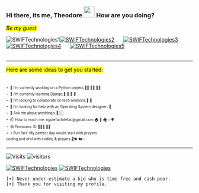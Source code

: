  ### Hi there, its me, Theodore  <img width=30px height=30px src="https://user-images.githubusercontent.com/1303154/88677602-1635ba80-d120-11ea-84d8-d263ba5fc3c0.gif">  How are you doing? 
 <mark>*Be my guest* </mark> <br>
 <table>
 <tr><a align="left"  hrefh="ttps://imgur.com/MtVDzJV.png"><img src="https://imgur.com/MtVDzJV.png" title="SWIFTechnologies1" /></a></tr>
 <tr><a align="right" href="https://i.imgur.com/1NwbXMB.png"><img src="https://i.imgur.com/1NwbXMB.png" title="SWIFTechnologies2" /></a></tr>
 <tr>&nbsp;&nbsp;&nbsp;&nbsp;&nbsp;&nbsp;</tr>
 <tr><a align="center" href="https://imgur.com/ElTMbu4.png"><img src="https://imgur.com/ElTMbu4.png" title="SWIFTechnologies3" /></a></tr>
 <tr>&nbsp;&nbsp;&nbsp;&nbsp;&nbsp;&nbsp;&nbsp;&nbsp;&nbsp;</tr>
 <tr><a align="center" href="https://i.imgur.com/FBlUSeO.png"><img src="https://i.imgur.com/FBlUSeO.png" title="SWIFTechnologies4" /></a></tr>
 <tr>&nbsp;&nbsp;&nbsp;&nbsp;&nbsp;&nbsp;</tr>
 <tr><a align="center" href="https://i.imgur.com/dPuUTJk.png"><img src="https://i.imgur.com/dPuUTJk.png" title="SWIFTechnologies5" /></a></tr>
 </table>     
<hr> 
 <mark>Here are some ideas to get you started:</mark> <br>
<p>
 <br>
- <sub><sup>🔭 I’m currently working on a Python project,👩‍💻 🧑‍💻 👨‍💻</sup></sub> <br>
- <sub><sup>🌱 I’m currently learning Django,📒 📕 📗 📘  </sup></sub><br>
- <sub><sup>👯 I’m looking to collaborate on tech relations,🦸 🦹 </sup></sub><br>
- <sub><sup>🤔 I’m looking for help with an Operating System designer💡🧗‍ </sup></sub><br>
- <sub><sup>💬 Ask me about anything 🌀 🧘</sup></sub>🏼<br> 
- <sub><sup>📫 How to reach me: ngulefacfolefac@gmail.com  🏠 🏡 🏘 ♂️🌍</sup></sub><br>
- <sub><sup>😄 Pronouns: Sr 🦼🕴🏿 🧛🏼‍</sup></sub><br>
- <sub><sup>⚡ Fun fact: My perfect day would start with prayers</sup></sub><br>
     <sub><sup>coding and end with coding & prayers.🐶🐕 🐿✨</sup></sub><br>
 
  </p>
<hr>

![Visits](https://komarev.com/ghpvc/?username=Ngulefac)
![visitors](https://visitor-badge.glitch.me/badge?page_id=Ngulefac)

<a align="left" href="https://github.com/Ngulefac"><img title="SWIFTechnologies" src="https://github-readme-stats.vercel.app/api/top-langs/?username=Ngulefac&theme=chartreuse-dark&layout=compact"></a>
<a align="right" href="https://github.com/Ngulefac"><img title="SWIFTechnologies" src="https://github-readme-stats.vercel.app/api?username=Ngulefac&show_icons=true&include_all_commits=true&theme=chartreuse-dark&cache_seconds=3200"></a>
<!--
<a href="https://imgur.com/JgE4zdI"><img src="https://i.imgur.com/JgE4zdI.jpg" title="Code lover" /></a>
-->

```[+] Never under-estimate a kid who is time free and cash poor.``` <br>
```[+] Thank you for visiting my profile.``` <br>
 
